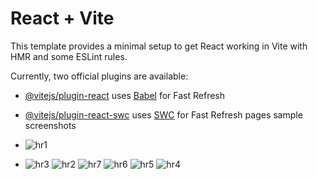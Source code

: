# React + Vite

This template provides a minimal setup to get React working in Vite with HMR and some ESLint rules.

Currently, two official plugins are available:

- [@vitejs/plugin-react](https://github.com/vitejs/vite-plugin-react/blob/main/packages/plugin-react/README.md) uses [Babel](https://babeljs.io/) for Fast Refresh
- [@vitejs/plugin-react-swc](https://github.com/vitejs/vite-plugin-react-swc) uses [SWC](https://swc.rs/) for Fast Refresh
  pages sample screenshots
  
- ![hr1](https://github.com/user-attachments/assets/d307095e-f18c-4dfc-88f8-d6a2b22f3d81)
- ![hr3](https://github.com/user-attachments/assets/75ec4c12-9c27-4099-92c8-1335fe57aacc)
![hr2](https://github.com/user-attachments/assets/eedddb9d-8917-4adf-8ff2-8085f0a7505d)
![hr7](https://github.com/user-attachments/assets/3f88dfcc-e3ad-44c9-85fa-ddb973ad502d)
![hr6](https://github.com/user-attachments/assets/62e82794-65cc-4890-b120-1401b3b2342a)
![hr5](https://github.com/user-attachments/assets/5a31fd0f-8315-4ce2-9b54-9f25eb404b6c)
![hr4](https://github.com/user-attachments/assets/1038296f-1a59-4ce0-959c-4d2b3043767c)


